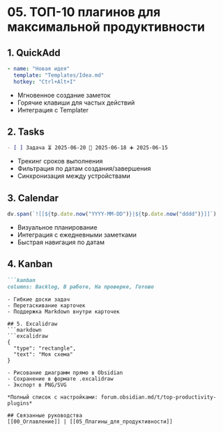 # 05. ТОП-10 плагинов для максимальной продуктивности

## 1. QuickAdd
```yaml
- name: "Новая идея"
  template: "Templates/Idea.md"
  hotkey: "Ctrl+Alt+I"
```
- Мгновенное создание заметок
- Горячие клавиши для частых действий
- Интеграция с Templater

## 2. Tasks
```markdown
- [ ] Задача ⏳ 2025-06-20 📅 2025-06-18 ➕ 2025-06-15
```
- Трекинг сроков выполнения
- Фильтрация по датам создания/завершения
- Синхронизация между устройствами

## 3. Calendar
```javascript
dv.span(`![[${tp.date.now("YYYY-MM-DD")}|${tp.date.now("dddd")}]]`)
```
- Визуальное планирование
- Интеграция с ежедневными заметками
- Быстрая навигация по датам

## 4. Kanban
```markdown
```kanban
columns: Backlog, В работе, На проверке, Готово
```
```
- Гибкие доски задач
- Перетаскивание карточек
- Поддержка Markdown внутри карточек

## 5. Excalidraw
```markdown
```excalidraw
{
  "type": "rectangle",
  "text": "Моя схема"
}
```
```
- Рисование диаграмм прямо в Obsidian
- Сохранение в формате .excalidraw
- Экспорт в PNG/SVG

*Полный список с настройками: forum.obsidian.md/t/top-productivity-plugins*

## Связанные руководства
[[00_Оглавление]] | [[05_Плагины_для_продуктивности]]
